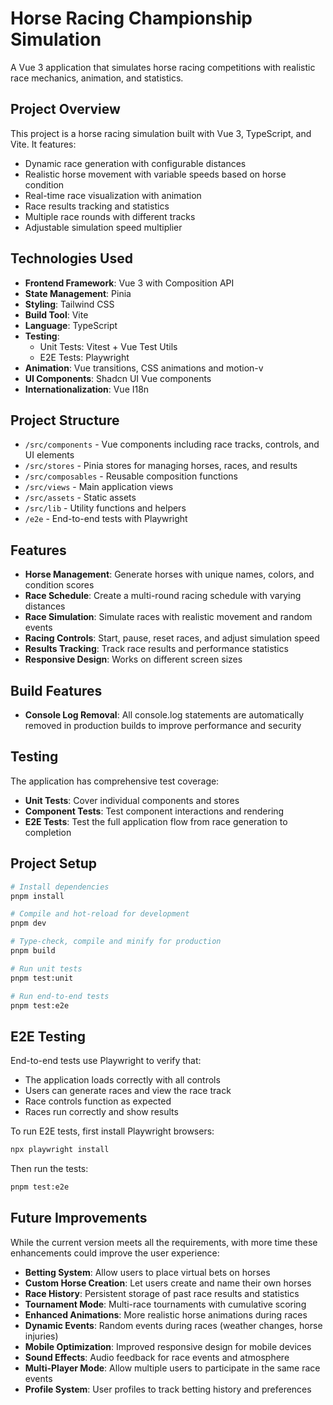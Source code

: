 # Horse Racing Championship Simulation

A Vue 3 application that simulates horse racing competitions with realistic race mechanics, animation, and statistics.

## Project Overview

This project is a horse racing simulation built with Vue 3, TypeScript, and Vite. It features:

- Dynamic race generation with configurable distances
- Realistic horse movement with variable speeds based on horse condition
- Real-time race visualization with animation
- Race results tracking and statistics
- Multiple race rounds with different tracks
- Adjustable simulation speed multiplier

## Technologies Used

- **Frontend Framework**: Vue 3 with Composition API
- **State Management**: Pinia
- **Styling**: Tailwind CSS
- **Build Tool**: Vite
- **Language**: TypeScript
- **Testing**:
  - Unit Tests: Vitest + Vue Test Utils
  - E2E Tests: Playwright
- **Animation**: Vue transitions, CSS animations and motion-v
- **UI Components**: Shadcn UI Vue components
- **Internationalization**: Vue I18n

## Project Structure

- `/src/components` - Vue components including race tracks, controls, and UI elements
- `/src/stores` - Pinia stores for managing horses, races, and results
- `/src/composables` - Reusable composition functions
- `/src/views` - Main application views
- `/src/assets` - Static assets
- `/src/lib` - Utility functions and helpers
- `/e2e` - End-to-end tests with Playwright

## Features

- **Horse Management**: Generate horses with unique names, colors, and condition scores
- **Race Schedule**: Create a multi-round racing schedule with varying distances
- **Race Simulation**: Simulate races with realistic movement and random events
- **Racing Controls**: Start, pause, reset races, and adjust simulation speed
- **Results Tracking**: Track race results and performance statistics
- **Responsive Design**: Works on different screen sizes

## Build Features

- **Console Log Removal**: All console.log statements are automatically removed in production builds to improve performance and security

## Testing

The application has comprehensive test coverage:

- **Unit Tests**: Cover individual components and stores
- **Component Tests**: Test component interactions and rendering
- **E2E Tests**: Test the full application flow from race generation to completion

## Project Setup

```sh
# Install dependencies
pnpm install

# Compile and hot-reload for development
pnpm dev

# Type-check, compile and minify for production
pnpm build

# Run unit tests
pnpm test:unit

# Run end-to-end tests
pnpm test:e2e
```

## E2E Testing

End-to-end tests use Playwright to verify that:

- The application loads correctly with all controls
- Users can generate races and view the race track
- Race controls function as expected
- Races run correctly and show results

To run E2E tests, first install Playwright browsers:

```sh
npx playwright install
```

Then run the tests:

```sh
pnpm test:e2e
```

## Future Improvements

While the current version meets all the requirements, with more time these enhancements could improve the user experience:

- **Betting System**: Allow users to place virtual bets on horses
- **Custom Horse Creation**: Let users create and name their own horses
- **Race History**: Persistent storage of past race results and statistics
- **Tournament Mode**: Multi-race tournaments with cumulative scoring
- **Enhanced Animations**: More realistic horse animations during races
- **Dynamic Events**: Random events during races (weather changes, horse injuries)
- **Mobile Optimization**: Improved responsive design for mobile devices
- **Sound Effects**: Audio feedback for race events and atmosphere
- **Multi-Player Mode**: Allow multiple users to participate in the same race events
- **Profile System**: User profiles to track betting history and preferences
